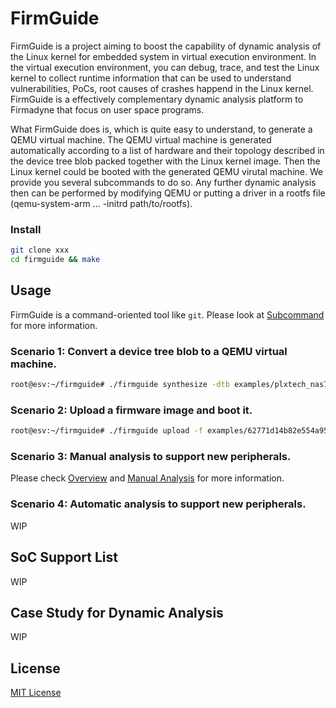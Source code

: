 # FirmGuide

FirmGuide is a project aiming to boost the capability of dynamic analysis
of the Linux kernel for embedded system in virtual execution environment.
In the virtual execution environment, you can debug, trace, and test
the Linux kernel to collect runtime information that can be used to
understand vulnerabilities, PoCs, root causes of crashes happend in the Linux kernel.
FirmGuide is a effectively complementary dynamic analysis platform to Firmadyne
that focus on user space programs.

What FirmGuide does is, which is quite easy to understand, to generate a QEMU virtual machine.
The QEMU virtual machine is generated automatically according to a list of hardware
and their topology described in the device tree blob packed together with the Linux kernel image.
Then the Linux kernel could be booted with the generated QEMU virutal machine.
We provide you several subcommands to do so.
Any further dynamic analysis then can be performed by modifying QEMU or
putting a driver in a rootfs file (qemu-system-arm ... -initrd path/to/rootfs).

### Install

```bash
git clone xxx
cd firmguide && make
```

## Usage

FirmGuide is a command-oriented tool like `git`.
Please look at [Subcommand](doc/Subcommand.md) for more information.

### Scenario 1: Convert a device tree blob to a QEMU virtual machine.


```bash
root@esv:~/firmguide# ./firmguide synthesize -dtb examples/plxtech_nas782x.dtb
```

### Scenario 2: Upload a firmware image and boot it.

```bash
root@esv:~/firmguide# ./firmguide upload -f examples/62771d14b82e554a95d048af99866c404acb196f.bin
```

### Scenario 3: Manual analysis to support new peripherals.

Please check [Overview](doc/TemplateAndParameters.md#overview) and
[Manual Analysis](doc/TemplateAndParameters.md#manual-analysis) for more information.

### Scenario 4: Automatic analysis to support new peripherals.

WIP

## SoC Support List

WIP

## Case Study for Dynamic Analysis

WIP

## License
[MIT License](./LICENSE)
